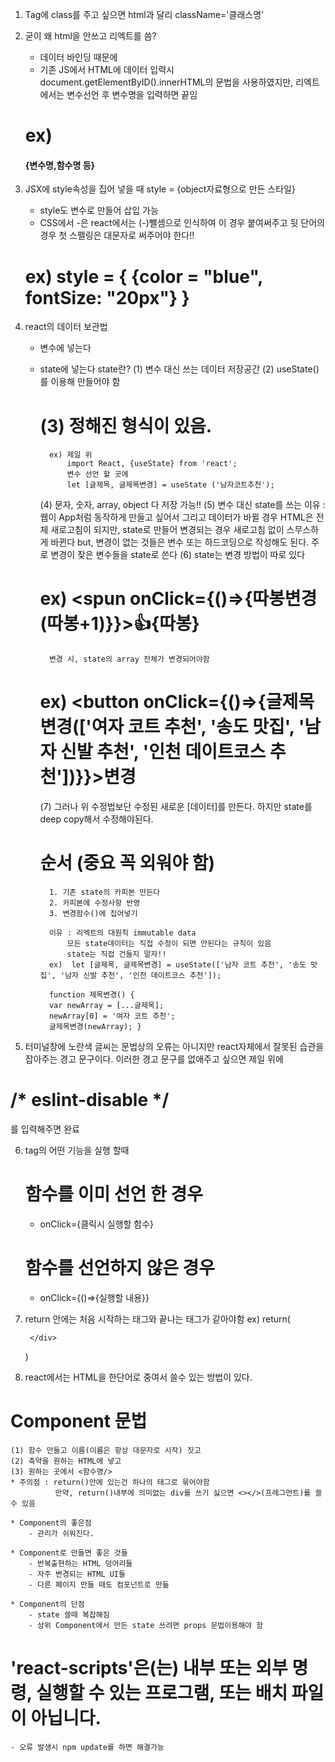 1. Tag에 class를 주고 싶으면 html과 달리 className='클래스명'

2. 굳이 왜 html을 안쓰고 리엑트를 씀?
    - 데이터 바인딩 때문에
    - 기존 JS에서 HTML에 데이터 입력시 document.getElementByID().innerHTML의 문법을 사용하였지만, 리엑트에서는 변수선언 후 변수명을 입력하면 끝임
    # ex) <h4>{변수명,함수명 등}</h4>

3. JSX에 style속성을 집어 넣을 때 style = {object자료형으로 만든 스타일}
    - style도 변수로 만들어 삽입 가능
    - CSS에서 -은 react에서는 (-)뺄셈으로 인식하여 이 경우 붙여써주고 뒷 단어의 경우 첫 스펠링은 대문자로 써주어야 한다!!
    # ex) style = { {color = "blue", fontSize: "20px"} }

4. react의 데이터 보관법
    - 변수에 넣는다
    - state에 넣는다
        state란? 
        (1) 변수 대신 쓰는 데이터 저장공간
        (2) useState()를 이용해 만들어야 함
      # (3) 정해진 형식이 있음.
            ex) 제일 위 
                import React, {useState} from 'react';
                변수 선언 할 곳에
                let [글제목, 글제목변경] = useState ('남자코트추천'); 
        (4) 문자, 숫자, array, object 다 저장 가능!!
        (5) 변수 대신 state를 쓰는 이유 : 
            웹이 App처럼 동작하게 만들고 싶어서
            그리고 데이터가 바뀔 경우 HTML은 전체 새로고침이 되지만, 
            state로 만들어 변경되는 경우 새로고침 없이 스무스하게 바뀐다
            but, 변경이 없는 것들은 변수 또는 하드코딩으로 작성해도 된다.
            주로 변경이 잦은 변수들을 state로 쓴다 
        (6) state는 변경 방법이 따로 있다
         # ex) <spun onClick={()=>{따봉변경(따봉+1)}}>👍</spun>{따봉}</h3>
            변경 시, state의 array 전체가 변경되어야함 
         # ex) <button onClick={()=>{글제목변경(['여자 코트 추천', '송도 맛집', '남자 신발 추천', '인천 데이트코스 추천'])}}>변경</button>

        (7) 그러나 위 수정법보단 수정된 새로운 [데이터]를 만든다.
            하지만 state를 deep copy해서 수정해야된다.
        # 순서 (중요 꼭 외워야 함)
            1. 기존 state의 카피본 만든다
            2. 카피본에 수정사항 반영
            3. 변경함수()에 집어넣기

            이유 : 리엑트의 대원칙 immutable data
                모든 state데이터는 직접 수정이 되면 안된다는 규칙이 있음
                state는 직접 건들지 말자!!
            ex)  let [글제목, 글제목변경] = useState(['남자 코트 추천', '송도 맛집', '남자 신발 추천', '인천 데이트코스 추천']);
        
            function 제목변경() {
            var newArray = [...글제목];
            newArray[0] = '여자 코트 추천';
            글제목변경(newArray); }

5. 터미널창에 노란색 글씨는 문법상의 오류는 아니지만 react자체에서 잘못된 습관을 잡아주는 경고 문구이다.
이러한 경고 문구를 없애주고 싶으면 제일 위에
# /* eslint-disable */
를 입력해주면 완료

6. tag의 어떤 기능을 실행 할때
    # 함수를 이미 선언 한 경우
    - onClick={클릭시 실행할 함수}
    # 함수를 선언하지 않은 경우
    - onClick={()=>{실행할 내용}} 

7. return 안에는 처음 시작하는 태그와 끝나는 태그가 같아야함
    ex) return(
        <div>

        </div>
    )

8. react에서는 HTML을 한단어로 중여서 쓸수 있는 방법이 있다.
# Component 문법
    (1) 함수 만들고 이름(이름은 항상 대문자로 시작) 짓고
    (2) 축약을 원하는 HTML에 넣고
    (3) 원하는 곳에서 <함수명/>
    * 주의점 : return()안에 있는건 하나의 태그로 묶어야함
              만약, return()내부에 의미없는 div를 쓰기 싫으면 <></>(프레그먼트)를 쓸수 있음
    
    * Component의 좋은점
        - 관리가 쉬워진다.

    * Component로 만들면 좋은 것들
        - 반복출현하는 HTML 덩어리들
        - 자주 변경되는 HTML UI들
        - 다른 페이지 만들 때도 컴포넌트로 만듦
    
    * Component의 단점
        - state 쓸때 복잡해짐
        - 상위 Component에서 만든 state 쓰려면 props 문법이용해야 함

# 'react-scripts'은(는) 내부 또는 외부 명령, 실행할 수 있는 프로그램, 또는 배치 파일이 아닙니다.
    - 오류 발생시 npm update를 하면 해결가능